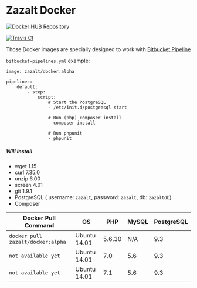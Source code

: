 # Zazalt Docker

[![Docker HUB Repository](http://dockeri.co/image/zazalt/docker)](https://hub.docker.com/r/zazalt/docker/)

[![Travis CI](https://travis-ci.org/Zazalt/Docker.svg?branch=master)](https://travis-ci.org/Zazalt/Docker)

Those Docker images are specially designed to work with [Bitbucket Pipeline](https://bitbucket.org/product/features/pipelines)

`bitbucket-pipelines.yml` example:

```ymp
image: zazalt/docker:alpha

pipelines:
    default:
        - step:
            script:
                # Start the PostgreSQL
                - /etc/init.d/postgresql start
                
                # Run (php) composer install
                - composer install
                
                # Run phpunit
                - phpunit
```

##### Will install
* wget 1.15
* curl 7.35.0
* unzip 6.00
* screen 4.01
* git 1.9.1
* PostgreSQL ( username: `zazalt`, password: `zazalt`, db: `zazaltdb`)
* Composer


| Docker Pull Command                | OS            | PHP    | MySQL | PostgreSQL |
| ---------------------------------- |---------------| -------| ----- | ---------- |
| `docker pull zazalt/docker:alpha`  | Ubuntu 14.01  | 5.6.30 | N/A   | 9.3        |
| `not available yet`                | Ubuntu 14.01  | 7.0    | 5.6   | 9.3        |
| `not available yet`                | Ubuntu 14.01  | 7.1    | 5.6   | 9.3        |